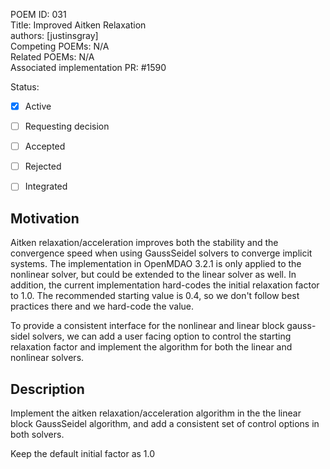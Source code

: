 POEM ID: 031   
Title: Improved Aitken Relaxation  
authors: [justinsgray]    
Competing POEMs: N/A   
Related POEMs: N/A  
Associated implementation PR: #1590

Status:

- [x] Active  
- [ ] Requesting decision  
- [ ] Accepted  
- [ ] Rejected  
- [ ] Integrated  



Motivation
----------
Aitken relaxation/acceleration improves both the stability and the convergence speed when using GaussSeidel solvers to converge implicit systems. 
The implementation in OpenMDAO 3.2.1 is only applied to the nonlinear solver, but could be extended to the linear solver as well. 
In addition, the current implementation hard-codes the initial relaxation factor to 1.0. 
The recommended starting value is 0.4, so we don't follow best practices there and we hard-code the value. 

To provide a consistent interface for the nonlinear and linear block gauss-sidel solvers, we can add a user facing option to control the starting relaxation factor and implement the algorithm for both the linear and nonlinear solvers. 

Description
-----------

Implement the aitken relaxation/acceleration algorithm in the the linear block GaussSeidel algorithm, and add a consistent set of control options in both solvers. 

Keep the default initial factor as 1.0






